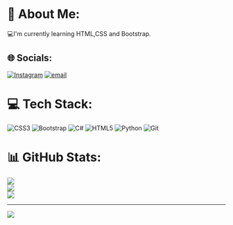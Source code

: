 # 💫 About Me:
 💻I'm currently learning HTML,CSS and Bootstrap.


## 🌐 Socials:
[![Instagram](https://img.shields.io/badge/Instagram-%23E4405F.svg?logo=Instagram&logoColor=white)](https://instagram.com/matheus.ohenrique) [![email](https://img.shields.io/badge/Email-D14836?logo=gmail&logoColor=white)](mailto:matheushenriquenunes2907@gmail.com) 

# 💻 Tech Stack:
![CSS3](https://img.shields.io/badge/css3-%231572B6.svg?style=for-the-badge&logo=css3&logoColor=white) ![Bootstrap](https://img.shields.io/badge/bootstrap-%238511FA.svg?style=for-the-badge&logo=bootstrap&logoColor=white) ![C#](https://img.shields.io/badge/c%23-%23239120.svg?style=for-the-badge&logo=csharp&logoColor=white) ![HTML5](https://img.shields.io/badge/html5-%23E34F26.svg?style=for-the-badge&logo=html5&logoColor=white) ![Python](https://img.shields.io/badge/python-3670A0?style=for-the-badge&logo=python&logoColor=ffdd54) ![Git](https://img.shields.io/badge/git-%23F05033.svg?style=for-the-badge&logo=git&logoColor=white)
# 📊 GitHub Stats:
![](https://github-readme-stats.vercel.app/api?username=Nuneess&theme=dark&hide_border=true&include_all_commits=false&count_private=false)<br/>
![](https://nirzak-streak-stats.vercel.app/?user=Nuneess&theme=dark&hide_border=true)<br/>
![](https://github-readme-stats.vercel.app/api/top-langs/?username=Nuneess&theme=dark&hide_border=true&include_all_commits=false&count_private=false&layout=compact)

---
[![](https://visitcount.itsvg.in/api?id=Nuneess&icon=0&color=0)](https://visitcount.itsvg.in)

<!-- Proudly created with GPRM ( https://gprm.itsvg.in ) -->
